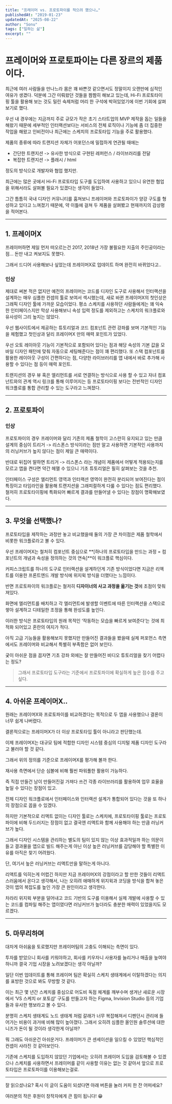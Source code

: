 ```yaml
---
title: "프레이머 vs. 프로토파이를 적으려 했으나…"
publishedAt: "2019-01-23"
updatedAt: "2025-08-22"
author: "Sonu"
tags: ["일하는 삶"]
excerpt: ""
---
```



# 프레이머와 프로토파이는 다른 장르의 제품이다.


최근에 여러 사람들을 만나느라 몸은 꽤 바쁜것 같으면서도 정말이지 오랜만에 심적인 여유가 생겼다. 덕분에 그간 미뤄왔던 것들을 짬짬히 해보고 있는데, Hi-Fi 프로토타이핑 툴을 활용해 보는 것도 밀린 숙제처럼 머리 한 구석에 박혀있었기에 이번 기회에 살펴보기로 했다.


우선 내 경우에는 지금까지 주로 규모가 작은 초기 스타트업의 MVP 제작을 돕는 일들을 해왔기 때문에 세부적인 인터랙션보다는 서비스의 전체 로직이나 기능에 좀 더 집중한 작업을 해왔고 인비전이나 최근에는 스케치의 프로토타입 기능을 주로 활용했다.


제품의 종류에 따라 트랜지션 자체가 어포던스에 밀접하게 연관될 때에는

- 간단한 트랜지션 -> 유사한 방식으로 구현된 레퍼런스 / 라이브러리를 전달
- 복잡한 트랜지션 -> 플래시 / html

정도의 방식으로 개발자와 협업 했지만.


최근에는 많은 곳에서 Hi-Fi 프로토타입 도구를 도입하여 사용하고 있으니 유연한 협업을 위해서라도 살펴볼 필요가 있겠다는 생각이 들었다.


그간 틈틈히 국내 디자인 커뮤니티를 훔쳐보니 프레이머와 프로토파이가 양강 구도를 형성하고 있다고 느껴졌기 때문에, 약 이틀에 걸쳐 두 제품을 살펴봤고 현재까지의 감상평을 적어본다.


-----


## 1. 프레이머X


프레이머하면 제일 먼저 떠오르는건 2017, 2018년 가장 불필요한 지출의 주인공이라는 점… 돈만 내고 켜보지도 못했다.


그래서 드디어 사용해보나 싶었는데 프레이머X로 업데이트 하며 완전히 바뀌었다고..





### 인상


제대로 써본 적은 없지만 예전의 프레이머는 코드를 디자인 도구로 사용해서 인터랙션을 설계하는 매우 심플한 컨셉의 툴로 보여서 섹시했는데, 새로 바뀐 프레이머X의 첫인상은 그래픽 디자인 툴에 가까운 모습이었다. 평소 스케치를 사용하던 사람들에게는 꽤 익숙한 인터페이스지만 막상 사용해보니 속성 입력 정도를 제외하고는 스케치의 워크플로와 유사성이 그리 높지는 않았다.


우선 웹사이트에서 제공하는 튜토리얼과 코드 컴포넌트 관련 강좌를 보며 기본적인 기능을 체험했고 첫인상과 달리 프레이머X 만의 매력 포인트가 있었다.


우선 오토 레이아웃 기능이 기본적으로 포함되어 있다는 점과 해당 속성의 기본 값을 모바일 디자인 패턴에 맞춰 자동으로 세팅해준다는 점이 꽤 편리했다. 또 스택 컴포넌트를 활용한 레이아웃 구성이 간편하다는 점, 다양한 라이브러리를 앱 내에서 바로 추가해 사용할 수 있다는 점 등이 매력 포인트.


트랜지션의 경우 뷰 혹은 엘리먼트를 서로 연결하는 방식으로 사용 할 수 있고 자녀 컴포넌트와의 관계 역시 링크를 통해 이루어지는 등 프로토타이핑 보다는 전반적인 디자인 워크플로를 통합 관리할 수 있는 도구라고 느껴졌다.


---


## 2. 프로토파이





### 인상


프로토파이의 경우 프레이머와 달리 기존의 제품 철학이 고스란히 유지되고 있는 만큼 설계의 중심이 트리거 -> 리스폰스 방식이라는 점만 알고 사용하면 기본적인 사용까지의 러닝커브가 높지 않다는 점이 제일 큰 매력이다.


반대로 뒤집어 말하면 트리거 -> 리스폰스 라는 개념이 제품에서 어떻게 적용되는지를 모르고 앱을 켠다면 약간 헤맬 수 있으니 기초 튜토리얼은 필히 살펴보는 것을 추천.


인터페이스 구성은 엘리먼트 영역과 인터랙션 영역이 완전히 분리되어 보여진다는 점이 특징이고 타임라인을 활용해 트랜지션을 그래피컬하게 다룰 수 있다는 점도 편리했다. 철저히 프로토타이핑에 특화되어 빠르게 결과를 만들어낼 수 있다는 장점이 명확해보였다.


-----


## 3. 무엇을 선택했나?


프로토타입을 제작하는 과정만 놓고 비교했을때 둘의 가장 큰 차이점은 제품 철학에서 비롯한 워크플로라고 볼 수 있다.


우선 프레이머X는 철처히 컴포넌트 중심으로 **[하나의 프로토타입을 만드는 과정 = 컴포넌트의 개념과 속성을 정의하는 것의 연속]**이 워크플로 핵심이다.


커피스크립트를 하나의 도구로 인터랙션을 설계하던게 기존 방식이었다면 지금은 리액트를 이용한 프론트엔드 개발 방식에 위지윅 방식을 더했다는 느낌이다.


반면 프로토파이의 워크플로는 철저히 **디자이너의 사고 과정을 옮기는 것**에 초점이 맞춰져있다.


화면에 엘리먼트를 배치하고 각 엘리먼트에 발생할 이벤트에 따른 인터랙션을 스택으로 쌓아 설계하고 디테일한 조정을 통해 완성도를 높인다.


이러한 방식은 프로토타입의 원래 목적인 ‘작동하는 모습을 빠르게 보여준다’는 것에 최적화 되어있고 혼란의 여지가 적다.


아직 고급 기능들을 활용해보지 못했지만 만들어진 결과들을 봤을때 실제 퍼포먼스 측면에서도 프레이머와 비교해서 특별히 부족함은 없어 보인다.


궂이 아쉬운 점을 꼽자면 기초 강좌 외에는 잘 만들어진 비디오 튜토리얼을 찾기 어렵다는 정도?

> 그래서 프로토타입 도구라는 기준에서 프로토파이에 확실하게 높은 점수를 주고싶다.

---


## 4. 아쉬운 프레이머X..


원래는 프레이머X와 프로토파이를 비교하겠다는 목적으로 두 앱을 사용했으나 결론이 너무 쉽게 나버렸다.


결론적으로는 프레이머X가 더 이상 프로토타입 툴이 아니라고 판단했는데.


이제 프레이머X는 대규모 팀에 적합한 디자인 시스템 중심의 디지털 제품 디자인 도구라고 불러야 할 것 같다.


그래서 위의 정의를 기준으로 프레이머X를 평가해 볼까 한다.


재사용 측면에서 단순 심볼에 비해 훨씬 파워풀한 활용이 가능하다.


즉 직접 만들건 남이 만들어진걸 가져다 쓰건 각종 라이브러리를 활용하여 업무 효율을 높일 수 있다는 장점이 있고.


전체 디자인 워크플로에서 인터페이스와 인터랙션 설계가 통합되어 있다는 것을 또 하나의 장점으로 꼽을 수 있겠다.


하지만 기본적으로 리액트 없이는 디자인 툴로는 스케치에, 프로토타이핑 툴로는 프로토파이에 비해 두드러지는 장점이 없고 결국엔 리액트와 함께 사용해야 하는 만큼 러닝커브가 높다.


그래서 디자인 시스템을 관리하는 별도의 팀이 있지 않는 이상 효과적일까 하는 의문이 들고 결과물을 앱으로 빌드 해주는게 아닌 이상 높은 러닝커브를 감당해야 할 특별한 이유를 아직은 찾기 어려웠다.


단, 여기서 높은 러닝커브는 리액트만을 말하는게 아니다.


리액트를 익히는게 어렵긴 하지만 지금 프레이머X의 강점이라고 할 만한 것들이 리액트스러움에서 온다고 생각해서, 나는 오히려 애매하게 위지윅과 코딩을 방식을 합쳐 놓은 것이 앱의 복잡도를 높인 가장 큰 원인이라고 생각한다.


차라리 위지윅 부분을 덜어내고 코드 기반의 도구를 이용해서 실제 개발에 사용할 수 있는 코드를 컴파일 해주는 앱이였다면 러닝커브가 높더라도 충분한 매력이 있었을지도 모르겠다.


-----


## 5. 마무리하며


대차게 아쉬움을 토로했지만 프레이머팀의 고충도 이해되는 측면이 있다.


투자를 받았으니 회사를 키워야하고, 회사를 키우자니 사용자를 늘리거나 매출을 높여야 하니까 결국 기업 시장을 노려보겠다는 생각 아닐까?


일단 이번 업데이트를 통해 프레이머 팀은 확실히 스케치 생태계에서 이탈하겠다는 의지를 표방한 것으로 봐도 무방할 것 같다.


이는 최근 몇 년간 스케치를 중심으로 어도비 독점 체계를 깨부수며 생겨난 새로운 시장에서 ‘VS 스케치 or 포토샵’ 구도를 만들고자 하는 Figma, Invision Studio 등의 기업들과 유사한 행보라고 볼 수 있다.


분명히 스케치 생태계도 노드 생태계 처럼 갈래가 너무 복잡해져서 디펜던시 관리에 들어가는 비용이 과거에 비해 많이 높아졌다. 그래서 오히려 심플한 올인원 솔루션에 대한 니즈가 돈이 될 것이라 생각한게 아닐까?


뭐 그래도 아쉬운건 아쉬운거다. 프레이머가 큰 센세이션을 일으킬 수 있었던 핵심적인 컨셉이 사라진 것 같아보인다.


기존에 스케치를 도입하지 않았던 기업에서는 오히려 프레이머 도입을 검토해볼 수 있겠으나 스케치를 사용하면서 프레이머를 같이 사용할 이유는 없는 것 같아서 앞으로 프로토타입은 프로토파이를 이용해보는걸로.


---


잘 읽으셨나요? 혹시 이 글이 도움이 되셨다면 아래 버튼을 눌러 커피 한 잔 어떠세요?


여러분의 작은 후원이 창작자에게 큰 힘이 됩니다! 😁


